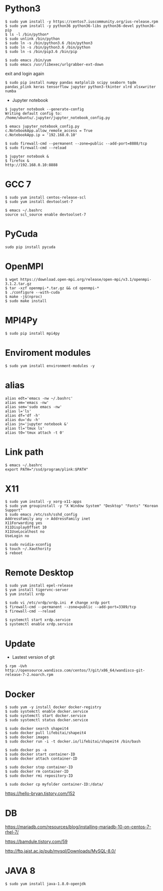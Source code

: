 # Python3
```
$ sudo yum install -y https://centos7.iuscommunity.org/ius-release.rpm
$ sudo yum install -y python36 python36-libs python36-devel python36-pip
$ ls -l /bin/python*
$ sudo unlink /bin/python
$ sudo ln -s /bin/python3.6 /bin/python3
$ sudo ln -s /bin/python3.6 /bin/python
$ sudo ln -s /bin/pip3.6 /bin/pip

$ sudo emacs /bin/yum
$ sudo emacs /usr/libexec/urlgrabber-ext-down
```
exit and login again
```
$ sudo pip install numpy pandas matplolib scipy seaborn tqdm pandas_plink keras tensorflow jupyter python3-tkinter xlrd xlsxwriter numba
```
- Jupyter notebook
```
$ jupyter notebook --generate-config
Writing default config to: /home/ubuntu/.jupyter/jupyter_notebook_config.py

$ emacs jupyter_notebook_config.py
c.NotebookApp.allow_remote_access = True
c.NotebookApp.ip = '192.168.0.10'

$ sudo firewall-cmd --permanent --zone=public --add-port=8888/tcp
$ sudo firewall-cmd --reload

$ jupyter notebook &
$ firefox &
http://192.168.0.10:8888
```


# GCC 7
```
$ sudo yum install centos-release-scl
$ sudo yum install devtoolset-7

$ emacs ~/.bashrc
source scl_source enable devtoolset-7
```

# PyCuda
```
sudo pip install pycuda
```
# OpenMPI
```
$ wget https://download.open-mpi.org/release/open-mpi/v3.1/openmpi-3.1.2.tar.gz
$ tar -xzf openmpi-*.tar.gz && cd openmpi-*
$ ./configure --with-cuda
$ make -j$(nproc) 
$ sudo make install
```

# MPI4Py
```
$ sudo pip install mpi4py
```

# Enviroment modules
```
$ sudo yum install environment-modules -y
```

# alias
```
alias edt='emacs -nw ~/.bashrc'
alias em='emacs -nw'
alias sem='sudo emacs -nw'
alias l='ls'
alias df='df -h'
alias du='du -h'
alias jn='jupyter notebook &'
alias tl='tmux ls'
alias t0='tmux attach -t 0'
```

# Link path
```
$ emacs ~/.bashrc
export PATH="/ssd/program/plink:$PATH"
```

# X11
```
$ sudo yum install -y xorg-x11-apps
$ sudo yum groupinstall -y "X Window System" "Desktop" "Fonts" "Korean Support"
$ sudo emacs /etc/ssh/sshd_config
AddressFamily any -> AddressFamily inet
X11Forwarding yes
X11DisplayOffset 10
X11UseLocalhost no
UseLogin no

$ sudo nvidia-xconfig
$ touch ~/.Xauthority
$ reboot
```

# Remote Desktop
```
$ sudo yum install epel-release
$ yum install tigervnc-server
$ yum install xrdp

$ sudo vi /etc/xrdp/xrdp.ini  # change xrdp port
$ firewall-cmd --permanent --zone=public --add-port=3389/tcp
$ firewall-cmd --reload

$ systemctl start xrdp.service
$ systemctl enable xrdp.service
```

# Update
- Lastest version of git
```
$ rpm -Uvh http://opensource.wandisco.com/centos/7/git/x86_64/wandisco-git-release-7-2.noarch.rpm
```

# Docker
```
$ sudo yum -y install docker docker-registry
$ sudo systemctl enable docker.service
$ sudo systemctl start docker.service
$ sudo systemctl status docker.service

$ sudo docker search shapeit4
$ sudo docker pull lifebitai/shapeit4
$ sudo docker images
$ sudo docker run -i -t docker.io/lifebitai/shapeit4 /bin/bash

$ sudo docker ps -a
$ sudo docker start container-ID
$ sudo docker attach container-ID

$ sudo docker stop container-ID
$ sudo docker rm container-ID
$ sudo docker rmi repository-ID

$ sudo docker cp myfolder container-ID:/data/

```
<https://hello-bryan.tistory.com/152>

# DB
<https://mariadb.com/resources/blog/installing-mariadb-10-on-centos-7-rhel-7/>

<https://bamdule.tistory.com/59>

<http://ftp.jaist.ac.jp/pub/mysql/Downloads/MySQL-8.0/>

# JAVA 8
```
$ sudo yum install java-1.8.0-openjdk
```
